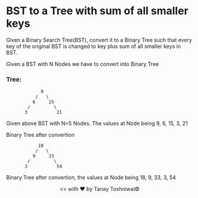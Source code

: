 # BST to a Tree with sum of all smaller keys

Given a Binary Search Tree(BST), convert it to a Binary Tree such that every key of the original BST is changed to key plus sum of all smaller keys in BST.

Given a BST with N Nodes we have to convert into Binary Tree

### Tree:


```
             9
           /   \
          6     15
        /         \
       3           21
```
Given above BST with N=5 Nodes. The values at Node being 9, 6, 15, 3, 21

Binary Tree after convertion

```
            18
           /   \
          9     33
        /         \
       3           54
```
Binary Tree after convertion, the values at Node being 18, 9, 33, 3, 54

<p align="center"><> with &hearts; by Tanay Toshniwal&copy;</p>
